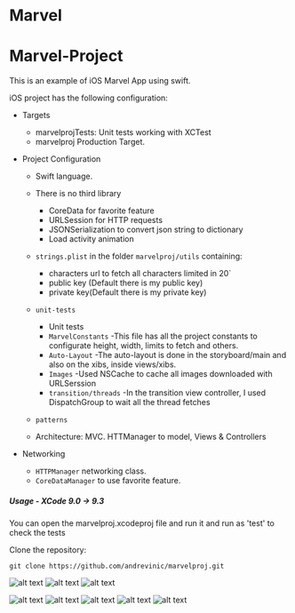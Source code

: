 # Marvel

# Marvel-Project

This is an example of iOS Marvel App using swift.

iOS project has the following configuration:

* Targets
  * marvelprojTests: Unit tests working with XCTest
  * marvelproj Production Target.

* Project Configuration
  * Swift language.
 
  * There is no third library
    - CoreData for favorite feature
    - URLSession for HTTP requests
    - JSONSerialization to convert json string to dictionary
    - Load activity animation
    
  * `strings.plist` in the folder `marvelproj/utils` containing:
    - characters url to fetch all characters limited in 20`
    - public key (Default there is my public key)
    - private key(Default there is my private key)
  * `unit-tests`
    - Unit tests
    * `MarvelConstants`
    -This file has all the project constants to configurate height, width, limits to fetch and others.
    * `Auto-Layout`
    -The auto-layout is done in the storyboard/main and also on the xibs, inside views/xibs.
    * `Images`
    -Used NSCache to cache all images downloaded with URLSerssion
    * `transition/threads`
    -In the transition view controller, I used DispatchGroup to wait all the thread fetches
  * `patterns`
  - Architecture: MVC. HTTManager to model, Views & Controllers

* Networking
  * `HTTPManager` networking class.
  * `CoreDataManager` to use favorite feature.


##### Usage - XCode 9.0 -> 9.3
You can open the marvelproj.xcodeproj file and run it and run as 'test' to check the tests

Clone the repository:

```shell
git clone https://github.com/andrevinic/marvelproj.git
```

![alt text](https://github.com/andrevinic/marvelproj/blob/master/marvel_images/Screen%20Shot%202018-05-13%20at%2023.28.21.png) ![alt text](https://github.com/andrevinic/marvelproj/blob/master/marvel_images/Screen%20Shot%202018-05-13%20at%2023.30.22.png) ![alt text](https://github.com/andrevinic/marvelproj/blob/master/marvel_images/Screen%20Shot%202018-05-13%20at%2023.28.30.png)

![alt text](https://github.com/andrevinic/marvelproj/blob/master/marvel_images/Screen%20Shot%202018-05-13%20at%2023.28.38.png) ![alt text](https://github.com/andrevinic/marvelproj/blob/master/marvel_images/Screen%20Shot%202018-05-13%20at%2023.28.46.png) ![alt text](https://github.com/andrevinic/marvelproj/blob/master/marvel_images/Screen%20Shot%202018-05-13%20at%2023.29.53.png) ![alt text](https://github.com/andrevinic/marvelproj/blob/master/marvel_images/Screen%20Shot%202018-05-13%20at%2023.30.02.png) ![alt text](https://github.com/andrevinic/marvelproj/blob/master/marvel_images/Screen%20Shot%202018-05-14%20at%2007.54.06.png)
